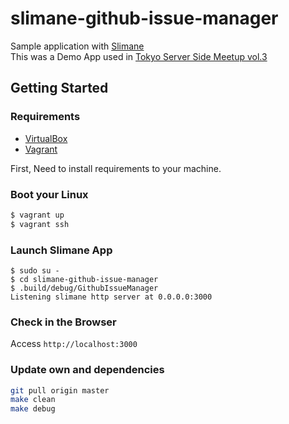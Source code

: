 # slimane-github-issue-manager

Sample application with [Slimane](https://github.com/noppoMan/Slimane)  
This was a Demo App used in [Tokyo Server Side Meetup vol.3](http://tokyo-ss-swift.connpass.com/event/30823/)

## Getting Started

### Requirements
* [VirtualBox](https://www.virtualbox.org/)
* [Vagrant](https://www.vagrantup.com/)

First, Need to install requirements to your machine.

### Boot your Linux
```sh
$ vagrant up
$ vagrant ssh
```

### Launch Slimane App
```
$ sudo su -
$ cd slimane-github-issue-manager
$ .build/debug/GithubIssueManager
Listening slimane http server at 0.0.0.0:3000
```

### Check in the Browser
Access `http://localhost:3000`

### Update own and dependencies
```sh
git pull origin master
make clean
make debug
```

